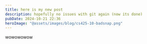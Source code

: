 ```yaml
---
title: here is my new post
description: hopefully no issues with git again (now its done)
pubDate: 2024-10-21 22:36
heroImage: "@assets/images/blog/cs425-10-badsnap.png"
---
```

wowowowow
